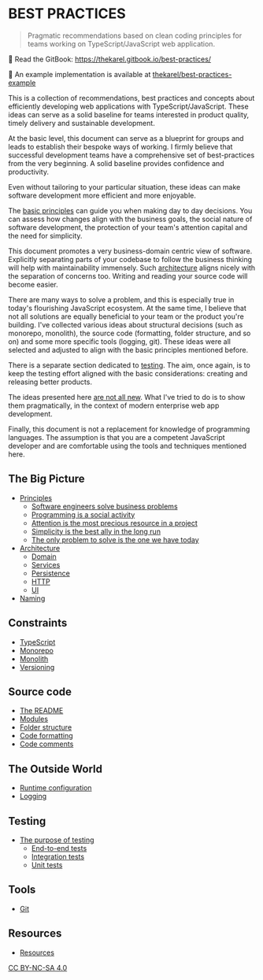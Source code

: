 # BEST PRACTICES

> Pragmatic recommendations based on clean coding principles for teams working on TypeScript/JavaScript web application.

📖 Read the GitBook: https://thekarel.gitbook.io/best-practices/

📌 An example implementation is available at [thekarel/best-practices-example](https://github.com/thekarel/best-practices-example)

This is a collection of recommendations, best practices and concepts about efficiently developing web applications with TypeScript/JavaScript. These ideas can serve as a solid baseline for teams interested in product quality, timely delivery and sustainable development.

At the basic level, this document can serve as a blueprint for groups and leads to establish their bespoke ways of working. I firmly believe that successful development teams have a comprehensive set of best-practices from the very beginning. A solid baseline provides confidence and productivity.

Even without tailoring to your particular situation, these ideas can make software development more efficient and more enjoyable.

The [basic principles](./principles/principles.md) can guide you when making day to day decisions. You can assess how changes align with the business goals, the social nature of software development, the protection of your team's attention capital and the need for simplicity.

This document promotes a very business-domain centric view of software. Explicitly separating parts of your codebase to follow the business thinking will help with maintainability immensely. Such [architecture](./architecture/architecture.md) aligns nicely with the separation of concerns too. Writing and reading your source code will become easier.

There are many ways to solve a problem, and this is especially true in today's flourishing JavaScript ecosystem. At the same time, I believe that not all solutions are equally beneficial to your team or the product you're building. I've collected various ideas about structural decisions (such as monorepo, monolith), the source code (formatting, folder structure, and so on) and some more specific tools (logging, git). These ideas were all selected and adjusted to align with the basic principles mentioned before.

There is a separate section dedicated to [testing](./testing/purpose.md). The aim, once again, is to keep the testing effort aligned with the basic considerations: creating and releasing better products.

The ideas presented here [are not all new](resources.md). What I've tried to do is to show them pragmatically, in the context of modern enterprise web app development.

Finally, this document is not a replacement for knowledge of programming languages. The assumption is that you are a competent JavaScript developer and are comfortable using the tools and techniques mentioned here.

## The Big Picture

* [Principles](principles/principles.md)
    * [Software engineers solve business problems](principles/business.md)
    * [Programming is a social activity](principles/social.md)
    * [Attention is the most precious resource in a project](principles/attention.md)
    * [Simplicity is the best ally in the long run](principles/simple.md)
    * [The only problem to solve is the one we have today](principles/today.md)
* [Architecture](architecture/architecture.md)
    * [Domain](architecture/domain.md)
    * [Services](architecture/services.md)
    * [Persistence](architecture/persistence.md)
    * [HTTP](architecture/http.md)
    * [UI](architecture/ui.md)
* [Naming](naming.md)

## Constraints

* [TypeScript](typescript.md)
* [Monorepo](monorepo.md)
* [Monolith](monolith.md)
* [Versioning](versioning.md)

## Source code

* [The README](theReadme.md)
* [Modules](modules.md)
* [Folder structure](folderStructure.md)
* [Code formatting](codeFormatting.md)
* [Code comments](comments.md)

## The Outside World

* [Runtime configuration](configuration.md)
* [Logging](logging.md)

## Testing

* [The purpose of testing](testing/purpose.md)
    * [End-to-end tests](testing/e2e.md)
    * [Integration tests](testing/integration.md)
    * [Unit tests](testing/unit.md)

## Tools

* [Git](git.md)

## Resources

* [Resources](resources.md)

[CC BY-NC-SA 4.0](https://creativecommons.org/licenses/by-nc-sa/4.0/)

